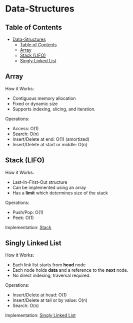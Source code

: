 # Data-Structures

## Table of Contents

- [Data-Structures](#data-structures)
  - [Table of Contents](#table-of-contents)
  - [Array](#array)
  - [Stack (LIFO)](#stack-lifo)
  - [Singly Linked List](#singly-linked-list)

## Array

How it Works:

- Contiguous memory allocation
- Fixed or dynamic size
- Supports indexing, slicing, and iteration.

Operations:

- Access: O(1)
- Search: O(n)
- Insert/Delete at end: O(1) (amortized)
- Insert/Delete at start or middle: O(n)

## Stack (LIFO)

How it Works:

- Last-In-First-Out structure
- Can be implemented using an array
- Has a **limit** which determines size of the stack

Operations:

- Push/Pop: O(1)
- Peek: O(1)

Implementation: [Stack](Data-Structures/Stack.py)

## Singly Linked List

How it Works:

- Each link list starts from **head** node
- Each node holds **data** and a reference to the **next** node.
- No direct indexing; traversal required.

Operations:

- Insert/Delete at head: O(1)
- Insert/Delete at tail or by value: O(n)
- Search: O(n)

Implementation: [Singly Linked List](Data-Structures/Singly_Linked_List.py)
